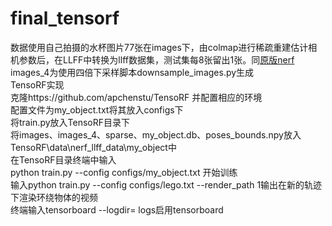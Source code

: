# final_tensorf
数据使用自己拍摄的水杯图片77张在images下，由colmap进行稀疏重建估计相机参数后，在LLFF中转换为llff数据集，测试集每8张留出1张。同[原版nerf](https://github.com/kwrous/final_nerf)\
images_4为使用四倍下采样脚本downsample_images.py生成\
TensoRF实现\
克隆https://github.com/apchenstu/TensoRF  并配置相应的环境\
配置文件为my_object.txt将其放入configs下\
将train.py放入TensoRF目录下\
将images、images_4、sparse、my_object.db、poses_bounds.npy放入TensoRF\data\nerf_llff_data\my_object中\
在TensoRF目录终端中输入\
python train.py --config configs/my_object.txt 开始训练\
输入python train.py --config configs/lego.txt --render_path 1输出在新的轨迹下渲染环绕物体的视频\
终端输入tensorboard --logdir= logs启用tensorboard


